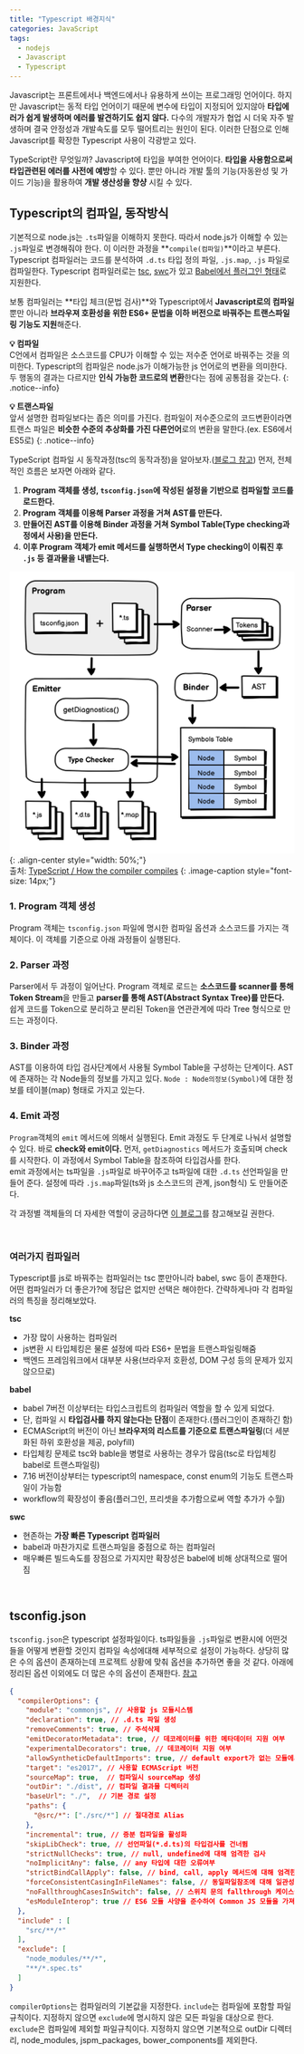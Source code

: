 ```yaml
---
title: "Typescript 배경지식"
categories: JavaScript
tags:
  - nodejs
  - Javascript
  - Typescript
---  
```



Javascript는 프론트에서나 백엔드에서나 유용하게 쓰이는 프로그래밍 언어이다. 하지만 Javascript는 동적 타입 언어이기 때문에 변수에 타입이 지정되어 있지않아 **타입에러가 쉽게 발생하며 에러를 발견하기도 쉽지 않다.** 다수의 개발자가 협업 시 더욱 자주 발생하며 결국 안정성과 개발속도를 모두 떨어트리는 원인이 된다. 이러한 단점으로 인해 Javascript를 확장한 Typescript 사용이 각광받고 있다.  

TypeScript란 무엇일까? Javascript에 타입을 부여한 언어이다. **타입을 사용함으로써 타입관련된 에러를 사전에 예방**할 수 있다. 뿐만 아니라 개발 툴의 기능(자동완성 및 가이드 기능)을 활용하여 **개발 생산성을 향샹** 시킬 수 있다.  

## Typescript의 컴파일, 동작방식
기본적으로 node.js는 `.ts`파일을 이해하지 못한다. 따라서 node.js가 이해할 수 있는 `.js`파일로 변경해줘야 한다. 이 이러한 과정을 **`compile(컴파일)`**이라고 부른다. Typescript 컴파일러는 코드를 분석하여 `.d.ts` 타입 정의 파일, `.js.map`, `.js` 파일로 컴파일한다. Typescript 컴파일러로는 [tsc](https://github.com/microsoft/TypeScript), [swc](https://github.com/swc-project/swc)가 있고 [Babel에서 플러그인 형태](https://babeljs.io/docs/en/babel-plugin-transform-typescript)로 지원한다.  

보통 컴파일러는 **타입 체크(문법 검사)**와 Typescript에서 **Javascript로의 컴파일**뿐만 아니라 **브라우져 호환성을 위한 ES6+ 문법을 이하 버전으로 바꿔주는 트랜스파일링 기능도 지원**해준다.  

**💡 컴파일**  
C언에서 컴파일은 소스코드를 CPU가 이해할 수 있는 저수준 언어로 바꿔주는 것을 의미한다. Typescript의 컴파일은 node.js가 이해가능한 js 언어로의 변환을 의미한다. 두 행동의 결과는 다르지만 **인식 가능한 코드로의 변환**한다는 점에 공통점을 갖는다.
{: .notice--info}  

**💡 트랜스파일**  
앞서 설명한 컴파일보다는 좁은 의미를 가진다. 컴파일이 저수준으로의 코드변환이라면 트랜스 파일은 **비슷한 수준의 추상화를 가진 다른언어**로의 변환을 말한다.(ex. ES6에서 ES5로)
{: .notice--info}  

TypeScript 컴파일 시 동작과정(tsc의 동작과정)을 알아보자.([블로그 참고](https://velog.io/@sehyunny/how-ts-compiler-compiles)) 먼저, 전체적인 흐름은 보자면 아래와 같다.  
1. **Program 객체를 생성, `tsconfig.json`에 작성된 설정을 기반으로 컴파일할 코드를 로드한다.**
2. **Program 객체를 이용해 Parser 과정을 거쳐 AST를 만든다.**
3. **만들어진 AST를 이용해 Binder 과정을 거쳐 Symbol Table(Type checking과정에서 사용)을 만든다.**
4. **이후 Program 객체가 emit 메서드를 실행하면서 Type checking이 이뤄진 후 `.js` 등 결과물을 내뱉는다.**  

![](https://raw.githubusercontent.com/huytd/everyday/master/_meta/tsc-overview.png){: .align-center style="width: 50%;"}  
출처: [TypeScript / How the compiler compiles](https://www.huy.rocks/everyday/04-01-2022-typescript-how-the-compiler-compiles)
{: .image-caption style="font-size: 14px;"}  


### 1. Program 객체 생성
Program 객체는 `tsconfig.json` 파일에 명시한 컴파일 옵션과 소스코드를 가지는 객체이다. 이 객체를 기준으로 아래 과정들이 실행된다.  


### 2. Parser 과정
Parser에서 두 과정이 일어난다. Program 객체로 로드는 **소스코드를 scanner를 통해 Token Stream**을 만들고 **parser를 통해 AST(Abstract Syntax Tree)를 만든다.**  
쉽게 코드를 Token으로 분리하고 분리된 Token을 연관관계에 따라 Tree 형식으로 만드는 과정이다. 


### 3. Binder 과정
AST를 이용하여 타입 검사단계에서 사용될 Symbol Table을 구성하는 단계이다. AST에 존재하는 각 Node들의 정보를 가지고 있다. `Node : Node의정보(Symbol)`에 대한 정보를 테이블(map) 형태로 가지고 있는다.  


### 4. Emit 과정
`Program`객체의 `emit` 메서드에 의해서 실행된다. Emit 과정도 두 단계로 나눠서 설명할 수 있다. 바로 **check와 emit이다.** 먼저, `getDiagnostics` 메서드가 호출되며 check를 시작한다. 이 과정에서 Symbol Table을 참조하여 타입검사를 한다.  
emit 과정에서는 ts파일을 `.js`파일로 바꾸어주고 ts파일에 대한 `.d.ts` 선언파일을 만들어 준다. 설정에 따라 `.js.map`파일(ts와 js 소스코드의 관계, json형식) 도 만들어준다.  

각 과정별 객체들의 더 자세한 역할이 궁금하다면 [이 블로그](https://basarat.gitbook.io/typescript/overview)를 참고해보길 권한다.  

<br />  

### 여러가지 컴파일러
Typescript를 js로 바꿔주는 컴파일러는 tsc 뿐만아니라 babel, swc 등이 존재한다. 어떤 컴파일러가 더 좋은가?에 정답은 없지만 선택은 해야한다.  간략하게나마 각 컴파일러의 특징을 정리해보았다.  

**tsc**
- 가장 많이 사용하는 컴파일러
- js변환 시 타입체킹은 물론 설정에 따라 ES6+ 문법을 트랜스파일링해줌
- 백엔드 프레임워크에서 대부분 사용(브라우저 호환성, DOM 구성 등의 문제가 있지 않으므로)


**babel**
- babel 7버전 이상부터는 타입스크립트의 컴파일러 역할을 할 수 있게 되었다.
- 단, 컴파일 시 **타입검사를 하지 않는다는 단점**이 존재한다.(플러그인이 존재하긴 함)  
- ECMAScript의 버전이 아닌 **브라우저의 리스트를 기준으로 트랜스파일링**(더 세분화된 하위 호환성을 제공, polyfill) 
- 타입체킹 문제로 tsc와 bable을 병렬로 사용하는 경우가 많음(tsc로 타입체킹 babel로 트랜스파일링)
- 7.16 버전이상부터는 typescript의 namespace, const enum의 기능도 트랜스파일이 가능함
- workflow의 확장성이 좋음(플러그인, 프리셋을 추가함으로써 역할 추가가 수월)


**swc**
- 현존하는 **가장 빠른 Typescript 컴파일러**
- babel과 마찬가지로 트랜스파일을 중점으로 하는 컴파일러
- 매우빠른 빌드속도를 장점으로 가지지만 확장성은 babel에 비해 상대적으로 떨어짐  

<br />  

## tsconfig.json
`tsconfig.json`은 typescript 설정파일이다. ts파일들을 `.js`파일로 변환시에 어떤것들을 어떻게 변환할 것인지 컴파일 속성에대해 세부적으로 설정이 가능하다. 상당히 많은 수의 옵션이 존재하는데 프로젝트 상황에 맞춰 옵션을 추가하면 좋을 것 같다. 아래에 정리된 옵션 이외에도 더 많은 수의 옵션이 존재한다. [참고](https://typescript-kr.github.io/pages/compiler-options.html)
```json
{
  "compilerOptions": {
    "module": "commonjs", // 사용할 js 모듈시스템 
    "declaration": true, // .d.ts 파일 생성
    "removeComments": true, // 주석삭제
    "emitDecoratorMetadata": true, // 데코레이터를 위한 메타데이터 지원 여부
    "experimentalDecorators": true, // 데코레이터 지원 여부
    "allowSyntheticDefaultImports": true, // default export가 없는 모듈에서 default imports를 허용
    "target": "es2017", // 사용할 ECMAScript 버전
    "sourceMap": true,  // 컴파일시 sourceMap 생성
    "outDir": "./dist", // 컴파일 결과물 디렉터리
    "baseUrl": "./",  // 기본 경로 설정
    "paths": {
      "@src/*": ["./src/*"] // 절대경로 Alias
    },
    "incremental": true, // 증분 컴파일을 활성화
    "skipLibCheck": true, // 선언파일(*.d.ts)의 타입검사를 건너뜀
    "strictNullChecks": true, // null, undefined에 대해 엄격한 검사
    "noImplicitAny": false, // any 타입에 대한 오류여부
    "strictBindCallApply": false, // bind, call, apply 메서드에 대해 엄격한 검사
    "forceConsistentCasingInFileNames": false, // 동일파일참조에 대해 일관성 검사
    "noFallthroughCasesInSwitch": false, // 스위치 문의 fallthrough 케이스에 대한 오류 보고
    "esModuleInterop": true // ES6 모듈 사양을 준수하여 Common JS 모듈을 가져올 수 있음, export default가 없는 라이브러리도 * as를 사용하지 않고 불러올 수 있음
  },
  "include" : [
    "src/**/*"
  ],
  "exclude": [
    "node_modules/**/*",
    "**/*.spec.ts"
  ]
}
```  
`compilerOptions`는 컴파일러의 기본값을 지정한다. `include`는 컴파일에 포함할 파일규칙이다. 지정하지 않으면 `exclude`에 명시하지 않은 모든 파일을 대상으로 한다. `exclude`은 컴파일에 제외할 파일규칙이다. 지정하지 않으면 기본적으로 outDir 디렉터리, node_modules, jspm_packages, bower_components를 제외한다.  
